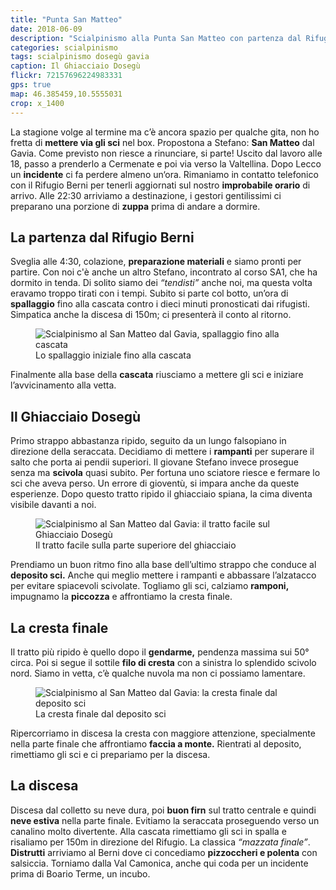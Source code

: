 ```yaml
---
title: "Punta San Matteo"
date: 2018-06-09
description: "Scialpinismo alla Punta San Matteo con partenza dal Rifugio Berni nei pressi del Passo Gavia"
categories: scialpinismo
tags: scialpinismo dosegù gavia 
caption: Il Ghiacciaio Dosegù
flickr: 72157696224983331
gps: true
map: 46.385459,10.5555031
crop: x_1400
---
```


La stagione volge al termine ma c’è ancora spazio per qualche gita, non ho fretta di **mettere via gli sci** nel box. Propostona a Stefano: **San Matteo** dal Gavia. Come previsto non riesce a rinunciare, si parte!
Uscito dal lavoro alle 18, passo a prenderlo a Cermenate e poi via verso la Valtellina. Dopo Lecco un **incidente** ci fa perdere almeno un‘ora. Rimaniamo in contatto telefonico con il Rifugio Berni per tenerli aggiornati sul nostro **improbabile orario** di arrivo. Alle 22:30 arriviamo a destinazione, i gestori gentilissimi ci preparano una porzione di **zuppa** prima di andare a dormire.

## La partenza dal Rifugio Berni

Sveglia alle 4:30, colazione, **preparazione materiali** e siamo pronti per partire. Con noi c'è anche un altro Stefano, incontrato al corso SA1, che ha dormito in tenda. Di solito siamo dei *“tendisti”* anche noi, ma questa volta eravamo troppo tirati con i tempi. Subito si parte col botto, un’ora di **spallaggio** fino alla cascata contro i dieci minuti pronosticati dai rifugisti. Simpatica anche la discesa di 150m; ci presenterà il conto al ritorno.

<figure>
    <img src="https://farm2.staticflickr.com/1728/42710020782_ca3bd26426_c.jpg" alt="Scialpinismo al San Matteo dal Gavia, spallaggio fino alla cascata" /> 
    <figcaption>Lo spallaggio iniziale fino alla cascata</figcaption>
</figure>

Finalmente alla base della **cascata** riusciamo a mettere gli sci e iniziare l’avvicinamento alla vetta.

## Il Ghiacciaio Dosegù

Primo strappo abbastanza ripido, seguito da un lungo falsopiano in direzione della seraccata. Decidiamo di mettere i **rampanti** per superare il salto che porta ai pendii superiori. Il giovane Stefano invece prosegue senza ma **scivola** quasi subito. Per fortuna uno sciatore riesce e fermare lo sci che aveva perso. Un errore di gioventù, si impara anche da queste esperienze. Dopo questo tratto ripido il ghiacciaio spiana, la cima diventa visibile davanti a noi. 

<figure>
    <img src="https://farm2.staticflickr.com/1755/28885697568_3eb8d1c9bc_c.jpg" alt="Scialpinismo al San Matteo dal Gavia: il tratto facile sul Ghiacciaio Dosegù" /> 
    <figcaption>Il tratto facile sulla parte superiore del ghiacciaio</figcaption>
</figure>
 
Prendiamo un buon ritmo fino alla base dell’ultimo strappo che conduce al **deposito sci.** Anche qui meglio mettere i rampanti e abbassare l’alzatacco per evitare spiacevoli scivolate. Togliamo gli sci, calziamo **ramponi,** impugnamo la **piccozza** e affrontiamo la cresta finale.

## La cresta finale

Il tratto più ripido è quello dopo il **gendarme,** pendenza massima sui 50° circa. Poi si segue il sottile **filo di cresta** con a sinistra lo splendido scivolo nord. Siamo in vetta, c’è qualche nuvola ma non ci possiamo lamentare. 

<figure>
    <img src="https://farm2.staticflickr.com/1749/41859162315_86b29bb141_c.jpg" alt="Scialpinismo al San Matteo dal Gavia: la cresta finale dal deposito sci" /> 
    <figcaption>La cresta finale dal deposito sci</figcaption>
</figure>

Ripercorriamo in discesa la cresta con maggiore attenzione, specialmente nella parte finale che affrontiamo **faccia a monte.** Rientrati al deposito, rimettiamo gli sci e ci prepariamo per la discesa.

## La discesa

Discesa dal colletto su neve dura, poi **buon firn** sul tratto centrale e quindi **neve estiva** nella parte finale. Evitiamo la seraccata proseguendo verso un canalino molto divertente. Alla cascata rimettiamo gli sci in spalla e risaliamo per 150m in direzione del Rifugio. La classica *“mazzata finale”*. **Distrutti** arriviamo al Berni dove ci concediamo **pizzoccheri e polenta** con salsiccia. Torniamo dalla Val Camonica, anche qui coda per un incidente prima di Boario Terme, un incubo.
